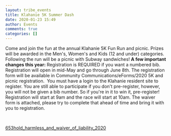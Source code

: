 ```yaml
---
layout: tribe_events
title: Klahanie 5K Summer Dash
date: 2020-01-23 15:49
author: Events
comments: true
categories: []
---
```

Come and join the fun at the annual Klahanie 5K Fun Run and picnic. Prizes will be awarded in the Men's, Women's and Kids (12 and under) categories. Following the run will be a picnic with Subway sandwiches!
<strong>A few important changes this year:</strong>
Registration is REQUIRED if you want a numbered bib. Registration will open in mid-May and go through June 8th. The registration form will be available in Community Communications/eForms/2020 5K and picnic registration.  You must have a login to the Klahanie resident site to register. You are still able to participate if you don't pre-register, however, you will not be given a bib number. So if you're in it to win it, pre-register!
Registration will start at 9am and the race will start at 10am.
The waiver form is attached, please try to complete that ahead of time and bring it with you to registration.

&nbsp;

<a href="http://klahanie.com/wp-content/uploads/2020/01/653hold_harmless_and_waiver_of_liability_2020.pdf">653hold_harmless_and_waiver_of_liability_2020</a>
